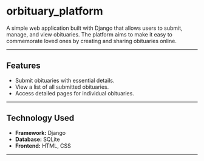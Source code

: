 # orbituary_platform

A simple web application built with Django that allows users to submit, manage, and view obituaries. The platform aims to make it easy to commemorate loved ones by creating and sharing obituaries online.

---

## Features
- Submit obituaries with essential details.
- View a list of all submitted obituaries.
- Access detailed pages for individual obituaries.

---

## Technology Used
- **Framework:** Django
- **Database:** SQLite
- **Frontend:** HTML, CSS

---

